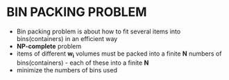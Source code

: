 # BIN PACKING PROBLEM

- Bin packing problem is about how to fit several items into bins(containers) in an efficient way
- **NP-complete** problem
- items of different **w<sub>i</sub>** volumes must be packed into a finite **N** numbers of bins(containers) - each of these into a finite **N**
- minimize the numbers of bins used

